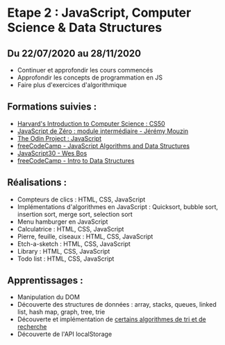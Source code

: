 # Etape 2 : JavaScript, Computer Science & Data Structures

## Du 22/07/2020 au 28/11/2020
* Continuer et approfondir les cours commencés
* Approfondir les concepts de programmation en JS
* Faire plus d'exercices d'algorithmique

## Formations suivies : 
* [Harvard's Introduction to Computer Science : CS50](https://cs50.harvard.edu/college/2020/fall/)
* [JavaScript de Zéro : module intermédiaire - Jérémy Mouzin](https://www.javascriptdezero.com/module-intermediaire)
* [The Odin Project : JavaScript](https://www.theodinproject.com/courses/javascript)
* [freeCodeCamp - JavaScript Algorithms and Data Structures](freecodecamp.org/)
* [JavaScript30 - Wes Bos](https://javascript30.com/)
* [freeCodeCamp - Intro to Data Structures](https://www.youtube.com/watch?v=zg9ih6SVACc)

## Réalisations : 
* Compteurs de clics : HTML, CSS, JavaScript
* Implémentations d'algorithmes en JavaScript : Quicksort, bubble sort, insertion sort, merge sort, selection sort
* Menu hamburger en JavaScript
* Calculatrice : HTML, CSS, JavaScript
* Pierre, feuille, ciseaux : HTML, CSS, JavaScript
* Etch-a-sketch : HTML, CSS, JavaScript
* Library : HTML, CSS, JavaScript
* Todo list : HTML, CSS, JavaScript

## Apprentissages : 
* Manipulation du DOM
* Découverte des structures de données : array, stacks, queues, linked list, hash map, graph, tree, trie
* Découverte et implémentation de [certains algorithmes de tri et de recherche](https://www.notion.so/680fa162df2a4704a90b00e911441029?v=aec95dc7de5143c2b21a248507d933ac)
* Découverte de l'API localStorage

